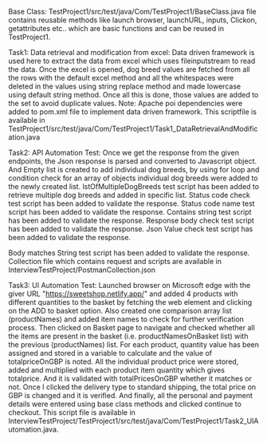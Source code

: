 Base Class:
TestProject1/src/test/java/Com/TestProject1/BaseClass.java  file contains reusable methods like launch browser, launchURL, inputs, Clickon, getattributes etc.. which are basic functions and can be reused in TestProject1.

Task1:
Data retrieval and modification from excel:
Data driven framework is used here to extract the data from excel which uses fileinputstream to  read the data. Once the excel is opened, dog breed values are fetched from all the rows with the default excel method and all the whitespaces were deleted in the values using string replace method and made lowercase using default string method. Once all this is done, those values are added to the set to avoid duplicate values.
Note: Apache poi dependencies were added to pom.xml file to implement data driven framework.
This scriptfile is available in TestProject1/src/test/java/Com/TestProject1/Task1_DataRetrievalAndModification.java

Task2:
API Automation Test:
Once we get the response from the given endpoints, the Json response is parsed and converted to Javascript object.  And Empty list is created to add individual dog breeds, by using for loop and condition check for an array of objects individual dog breeds were added to the newly created list.
lstOfMultipleDogBreeds test script has been added to retrieve multiple dog breeds and added in     specific list.
Status code check test script has been added to validate the response.
Status code name test script has been added to validate the response.
Contains string test script has been added to validate the response.
Response body check test script has been added to validate the response.
Json Value check test script has been added to validate the response.


Body matches String test script has been added to validate the response.
Collection file which contains request and scripts are available in InterviewTestProject/PostmanCollection.json

Task3:
UI Automation Test:
Launched browser on Microsoft edge with the giver URL "https://sweetshop.netlify.app/" and added 4 products with different quantities to the basket by fetching the web element and clicking on the ADD to basket option. 
 Also created one comparison array list (productNames) and added item names to check for further verification process. Then clicked on Basket page to navigate and checked whether all the items are present in the basket (i.e. productNamesOnBasket list) with the previous (productNames) list.
 For each product, quantity value has been assigned and stored in a variable to calculate and the value of totalpriceOnGBP is noted. All the individual product price were stored, added and multiplied with each product item quantity which gives totalprice. And it is validated with totalPricesOnGBP whether it matches or not.
Once I clicked the delivery type to standard shipping, the total price on GBP is changed and it is verified.
And finally, all the personal and payment details were entered using base class methods and clicked continue to checkout.
This script file is available in InterviewTestProject/TestProject1/src/test/java/Com/TestProject1/Task2_UIAutomation.java.
